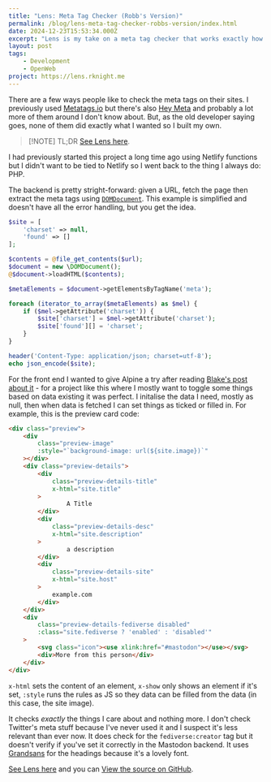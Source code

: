 ```yaml
---
title: "Lens: Meta Tag Checker (Robb's Version)"
permalink: /blog/lens-meta-tag-checker-robbs-version/index.html
date: 2024-12-23T15:53:34.000Z
excerpt: "Lens is my take on a meta tag checker that works exactly how I want it to"
layout: post
tags:
    - Development
    - OpenWeb
project: https://lens.rknight.me
---
```


There are a few ways people like to check the meta tags on their sites. I previously used [Metatags.io](https://metatags.io/) but there's also [Hey Meta](https://www.heymeta.com/) and probably a lot more of them around I don't know about. But, as the old developer saying goes, none of them did exactly what I wanted so I built my own.

> [!NOTE] TL;DR
> [See Lens here](https://lens.rknight.me/).

I had previously started this project a long time ago using Netlify functions but I didn't want to be tied to Netlify so I went back to the thing I always do: PHP.

The backend is pretty stright-forward: given a URL, fetch the page then extract the meta tags using [`DOMDocument`](https://www.php.net/manual/en/class.domdocument.php). This example is simplified and doesn't have all the error handling, but you get the idea.

```php
$site = [
	'charset' => null,
	'found' => []
];

$contents = @file_get_contents($url);
$document = new \DOMDocument();
@$document->loadHTML($contents);

$metaElements = $document->getElementsByTagName('meta');

foreach (iterator_to_array($metaElements) as $mel) {
	if ($mel->getAttribute('charset')) {
        $site['charset'] = $mel->getAttribute('charset');
        $site['found'][] = 'charset';
    }
}

header('Content-Type: application/json; charset=utf-8');
echo json_encode($site);
```

For the front end I wanted to give Alpine a try after reading [Blake's post about it](https://blakewatson.com/journal/alpinejs-for-home-cooked-apps/) - for a project like this where I mostly want to toggle some things based on data existing it was perfect. I initalise the data I need, mostly as null, then when data is fetched I can set things as ticked or filled in. For example, this is the preview card code:

```html
<div class="preview">
    <div 
        class="preview-image" 
        :style="`background-image: url(${site.image})`"
    ></div>
    <div class="preview-details">
        <div 
            class="preview-details-title" 
            x-html="site.title"
        >
                A Title
        </div>
        <div 
            class="preview-details-desc" 
            x-html="site.description"
        >
                a description
        </div>
        <div 
            class="preview-details-site" 
            x-html="site.host"
        >
            example.com
        </div>
    </div>
    <div
        class="preview-details-fediverse disabled" 
        :class="site.fediverse ? 'enabled' : 'disabled'"
    >
        <svg class="icon"><use xlink:href="#mastodon"></use></svg> 
        <div>More from this person</div>
    </div>
</div>
```

`x-html` sets the content of an element, `x-show` only shows an element if it's set, `:style` runs the rules as JS so they data can be filled from the data (in this case, the site image). 

It checks _exactly_ the things I care about and nothing more. I don't check Twitter's meta stuff because I've never used it and I suspect it's less relevant than ever now. It does check for the `fediverse:creator` tag but it doesn't verify if you've set it correctly in the Mastodon backend. It uses [Grandsans](https://simplebits.shop/products/grandsans) for the headings because it's a lovely font.

[See Lens here](https://lens.rknight.me/) and you can [View the source on GitHub](https://github.com/rknightuk/lens).